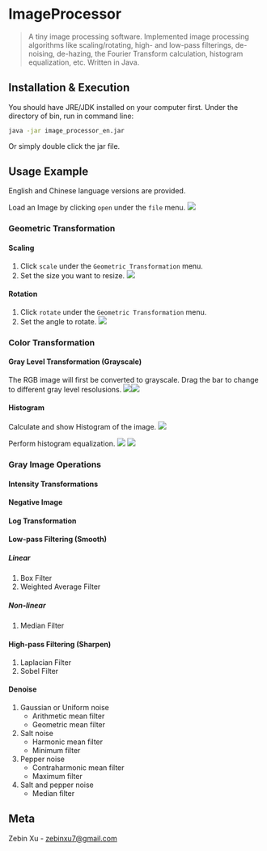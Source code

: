 # ImageProcessor
> A tiny image processing software.
Implemented image processing algorithms like scaling/rotating, high- and low-pass filterings, de-noising, de-hazing, the Fourier Transform calculation, histogram equalization, etc. Written in Java.

## Installation & Execution
You should have JRE/JDK installed on your computer first.
Under the directory of bin, run in command line:
```sh
java -jar image_processor_en.jar
```
Or simply double click the jar file.

## Usage Example
English and Chinese language versions are provided.

Load an Image by clicking `open` under the `file` menu.
![](sreenshots/open_file.png)

### Geometric Transformation

#### Scaling

1. Click `scale` under the `Geometric Transformation` menu.
2. Set the size you want to resize.
![](screenshots/scale.png)

#### Rotation

1. Click `rotate` under the `Geometric Transformation` menu.
2. Set the angle to rotate.
![](screenshots/rotate.png)

### Color Transformation

#### Gray Level Transformation (Grayscale)

The RGB image will first be converted to grayscale. 
Drag the bar to change to different gray level resolusions.
![](screenshots/gray_level_trans1.png)![](screenshots/gray_level_trans2.png)

#### Histogram

Calculate and show Histogram of the image.
![](screenshots/histogram.png)

Perform histogram equalization.
![](screenshots/histogram_equalization.png)
![](screenshots/equalized_histogram.png)

### Gray Image Operations

#### Intensity Transformations

#### Negative Image
#### Log Transformation

#### Low-pass Filtering (Smooth)

##### Linear

1. Box Filter
2. Weighted Average Filter

##### Non-linear

1. Median Filter

#### High-pass Filtering (Sharpen)

1. Laplacian Filter
2. Sobel Filter

#### Denoise
1. Gaussian or Uniform noise
   * Arithmetic mean filter
   * Geometric mean filter
2. Salt noise
   * Harmonic mean filter
   * Minimum filter
3. Pepper noise
   * Contraharmonic mean filter
   * Maximum filter
4. Salt and pepper noise
   * Median filter

## Meta

Zebin Xu - zebinxu7@gmail.com
